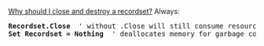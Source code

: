 [Why should I close and destroy a recordset?](https://stackoverflow.com/questions/22304994/why-should-i-close-and-destroy-a-recordset)
Always:
<pre>
<b>Recordset.Close</b>  ' without .Close will still consume resources
<b>Set Recordset = Nothing</b>  ' deallocates memory for garbage collection
</pre>
